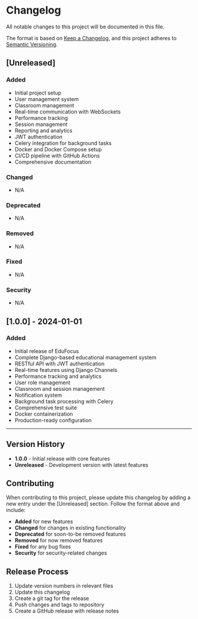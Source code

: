 # Changelog

All notable changes to this project will be documented in this file.

The format is based on [Keep a Changelog](https://keepachangelog.com/en/1.0.0/),
and this project adheres to [Semantic Versioning](https://semver.org/spec/v2.0.0.html).

## [Unreleased]

### Added
- Initial project setup
- User management system
- Classroom management
- Real-time communication with WebSockets
- Performance tracking
- Session management
- Reporting and analytics
- JWT authentication
- Celery integration for background tasks
- Docker and Docker Compose setup
- CI/CD pipeline with GitHub Actions
- Comprehensive documentation

### Changed
- N/A

### Deprecated
- N/A

### Removed
- N/A

### Fixed
- N/A

### Security
- N/A

## [1.0.0] - 2024-01-01

### Added
- Initial release of EduFocus
- Complete Django-based educational management system
- RESTful API with JWT authentication
- Real-time features using Django Channels
- Performance tracking and analytics
- User role management
- Classroom and session management
- Notification system
- Background task processing with Celery
- Comprehensive test suite
- Docker containerization
- Production-ready configuration

---

## Version History

- **1.0.0** - Initial release with core features
- **Unreleased** - Development version with latest features

## Contributing

When contributing to this project, please update this changelog by adding a new entry under the [Unreleased] section. Follow the format above and include:

- **Added** for new features
- **Changed** for changes in existing functionality
- **Deprecated** for soon-to-be removed features
- **Removed** for now removed features
- **Fixed** for any bug fixes
- **Security** for security-related changes

## Release Process

1. Update version numbers in relevant files
2. Update this changelog
3. Create a git tag for the release
4. Push changes and tags to repository
5. Create a GitHub release with release notes
